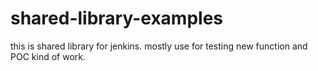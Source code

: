 # shared-library-examples
this is shared library for jenkins. mostly use for testing new function and POC kind of work.
